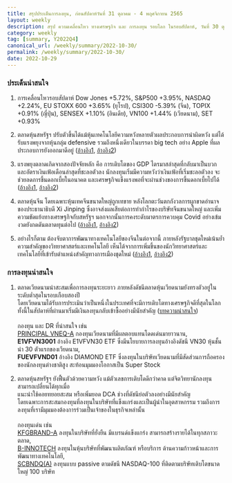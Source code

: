 ```yaml
---
title: สรุปประเด็นการลงทุน, ก่อนสัปดาห์วันที่ 31 ตุลาคม - 4 พฤศจิกายน 2565
layout: weekly
description: สรุป ความเคลื่อนไหว ทางเศรษฐกิจ และ การลงทุน รอบโลก ในรอบสัปดาห์, วันที่ 30 ตุลาคม 2565
category: weekly
tag: [summary, Y2022Q4]
canonical_url: /weekly/summary/2022-10-30/
permalink: /weekly/summary/2022-10-30/
date: 2022-10-29
---
```


### ประเด็นน่าสนใจ

1. การเคลื่อนไหวรอบสัปดาห์ Dow Jones +5.72%, S&P500 +3.95%, NASDAQ +2.24%, EU STOXX 600 +3.65% (ยุโรป), CSI300 -5.39% (จีน), TOPIX +0.91% (ญี่ปุ่น), SENSEX +1.10% (อินเดีย), VN100 +1.44% (เวียดนาม), SET +0.93%

2. ตลาดหุ้นสหรัฐฯ ปรับตัวขึ้นได้แม้หุ้นเทคโนโลยีความหวังหลายตัวผลประกอบการน่าผิดหวัง แต่ได้รับแรงพยุงจากหุ้นกลุ่ม defensive รวมถึงหนึ่งเดียวในบรรดา big tech อย่าง Apple ที่ผลประกอบการยังออกมาดีอยู่ 
([อ้างอิง1](https://www.cnbc.com/2022/10/27/stock-market-futures-open-to-close-news.html), 
[อ้างอิง2](https://www.cnbc.com/2022/10/28/why-investors-rewarded-apple-but-fled-amazon-google-facebook-after-earnings.html)) 

3. แรงพยุงตลาดเกิดจากสองปัจจัยหลัก คือ การเติบโตของ GDP ไตรมาสล่าสุดที่กลับมาเป็นบวก และอัตราเงินเฟ้อเดือนล่าสุดที่ชะลอตัวลง นักลงทุนเริ่มมีความหวังว่าเงินเฟ้อที่เริ่มชะลอตัวลง จะช่วยลดการขึ้นดอกเบี้ยในอนาคต และเศรษฐกิจแข็งแรงพอที่จะผ่านช่วงของการขึ้นดอกเบี้ยไปได้
([อ้างอิง1](https://www.cnbc.com/2022/10/27/us-gdp-accelerated-at-2point6percent-pace-in-q3-better-than-expected-as-growth-turns-positive.html), 
[อ้างอิง2](https://www.cnbc.com/2022/10/28/pce-inflation-september-2022-.html))

4. ตลาดหุ้นจีน โดยเฉพาะหุ้นเทคจีนขนาดใหญ่ถูกเทขาย หลังโลกตะวันตกกังวลการผูกขาดอำนาจของประธานาธิบดี Xi Jinping ซึ่งอาจส่งผลเสียต่อการทำกำไรของบริษัทจีนขนาดใหญ่ และเพิ่มความขัดแย้งทางเศรษฐกิจกับสหรัฐฯ นอกจากนั้นการคงระดับมาตรการควบคุม Covid อย่างเข้มงวดยังกดดันตลาดทุนต่อไป
([อ้างอิง1](https://www.cnbc.com/2022/10/24/alibaba-tencent-shares-plummet-as-xi-jinping-tightens-grip-on-power.html), 
[อ้างอิง2](https://www.finnomena.com/finnomena-ic/finnomena-market-alert-hangseng-20/)) 

5. อย่างไรก็ตาม ต้องจับตาการพัฒนาทางเทคโนโลยีของจีนในต่อจากนี้ ภายหลังรัฐบาลชุดใหม่เน้นย้ำความสำคัญของวิทยาศาสตร์และเทคโนโลยี เห็นได้จากการเพิ่มขึ้นของนักวิทยาศาสตร์และเทคโนโลยีที่เข้ารับตำแหน่งสำคัญทางการเมืองชุดใหม่
([อ้างอิง1](https://www.scmp.com/news/china/politics/article/3196971/chinas-communist-party-looks-science-cadres-help-push-back-us-tech-squeeze), 
[อ้างอิง2](https://www.nature.com/articles/d41586-022-03414-z)) 



### การลงทุนน่าสนใจ

1. ตลาดเวียดนามน่าสะสมเพื่อการลงทุนระยะยาว ภายหลังดัชนีตลาดหุ้นเวียดนามยังทรงตัวอยู่ในระดับต่ำสุดในรอบเกือบสองปี  
โดยเวียดนามได้รับการประเมินว่าเป็นหนึ่งในประเทศที่จะมีการเติบโตทางเศรษฐกิจดีที่สุดในโลก  
ทั้งนี้ในสัปดาห์ที่ผ่านมาเริ่มมีเงินลงทุนกลับเข้าซื้ออย่างมีนัยสำคัญ ([บทความน่าสนใจ](https://www.finnomena.com/dr-niwes/vn-stock-market/))<br><br>
กองทุน และ DR ที่น่าสนใจ เช่น  
[PRINCIPAL VNEQ-A](https://www.finnomena.com/fund/PRINCIPAL%20VNEQ-A) กองทุนเวียดนามที่มีผลตอบแทนโดดเด่นมายาวนาน,  
**E1VFVN3001** อ้างอิง E1VFVN30 ETF ซึ่งมีนโยบายการลงทุนอ้างอิงดัชนี VN30 หุ้นชั้นนำ 30 ตัวแรกของเวียดนาม,  
**FUEVFVND01** อ้างอิง DIAMOND ETF ซึ่งลงทุนในบริษัทเวียดนามที่มีสัดส่วนการถือครองของนักลงทุนต่างชาติสูง สะท้อนมุมมองโอกาสเป็น Super Stock 

2. ตลาดหุ้นสหรัฐฯ ยังฟื้นตัวด้วยความหวัง แม้ตัวเลขการเติบโดดีกว่าคาด แต่จิตวิทยานักลงทุนสามารถเปลี่ยนได้ทุกเมื่อ  
แนะนำใช้คอยทยอยสะสม หรือเพิ่มยอด DCA ช่วงที่ดัชนีย่อตัวลงอย่างมีนัยสำคัญ  
โดยเฉพาะการสะสมกองทุนที่ลงทุนในบริษัทที่แข็งแกร่งและเป็นผู้นำในอุตสาหกรรม รวมถึงการลงทุนที่เรามีมุมมองต้องการร่วมเป็นเจ้าของในธุรกิจเหล่านั้น <br><br>
กองทุนเด่น เช่น  
[KFGBRAND-A](https://www.finnomena.com/fund/KFGBRAND-A) ลงทุนในบริษัทที่ยั่งยืน มีแบรนด์แข็งแกร่ง สามารถสร้างรายได้ในทุกสภาวะตลาด,  
[B-INNOTECH](https://www.finnomena.com/fund/B-INNOTECH) ลงทุนในหุ้นบริษัทที่พัฒนาผลิตภัณฑ์ หรือบริการ ด้านความก้าวหน้าและการพัฒนาทางเทคโนโลยี,  
[SCBNDQ(A)](https://www.finnomena.com/fund/SCBNDQ(A)) ลงทุนแบบ passive ตามดัชนี NASDAQ-100 ที่ติดตามบริษัทเติบโตขนาดใหญ่ 100 บริษัท
